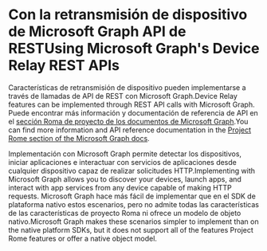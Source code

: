 # <a name="using-microsoft-graphs-device-relay-rest-apis"></a><span data-ttu-id="eb5a4-101">Con la retransmisión de dispositivo de Microsoft Graph API de REST</span><span class="sxs-lookup"><span data-stu-id="eb5a4-101">Using Microsoft Graph's Device Relay REST APIs</span></span>

<span data-ttu-id="eb5a4-102">Características de retransmisión de dispositivo pueden implementarse a través de llamadas de API de REST con Microsoft Graph.</span><span class="sxs-lookup"><span data-stu-id="eb5a4-102">Device Relay features can be implemented through REST API calls with Microsoft Graph.</span></span> <span data-ttu-id="eb5a4-103">Puede encontrar más información y documentación de referencia de API en el [sección Roma de proyecto de los documentos de Microsoft Graph](https://developer.microsoft.com/graph/docs/api-reference/beta/resources/project_rome_overview#devices).</span><span class="sxs-lookup"><span data-stu-id="eb5a4-103">You can find more information and API reference documentation in the [Project Rome section of the Microsoft Graph docs](https://developer.microsoft.com/graph/docs/api-reference/beta/resources/project_rome_overview#devices).</span></span>

<span data-ttu-id="eb5a4-104">Implementación con Microsoft Graph permite detectar los dispositivos, iniciar aplicaciones e interactuar con servicios de aplicaciones desde cualquier dispositivo capaz de realizar solicitudes HTTP.</span><span class="sxs-lookup"><span data-stu-id="eb5a4-104">Implementing with Microsoft Graph allows you to discover your devices, launch apps, and interact with app services from any device capable of making HTTP requests.</span></span> <span data-ttu-id="eb5a4-105">Microsoft Graph hace más fácil de implementar que en el SDK de plataforma nativo estos escenarios, pero no admite todas las características de las características de proyecto Roma ni ofrece un modelo de objeto nativo.</span><span class="sxs-lookup"><span data-stu-id="eb5a4-105">Microsoft Graph makes these scenarios simpler to implement than on the native platform SDKs, but it does not support all of the features Project Rome features or offer a native object model.</span></span>